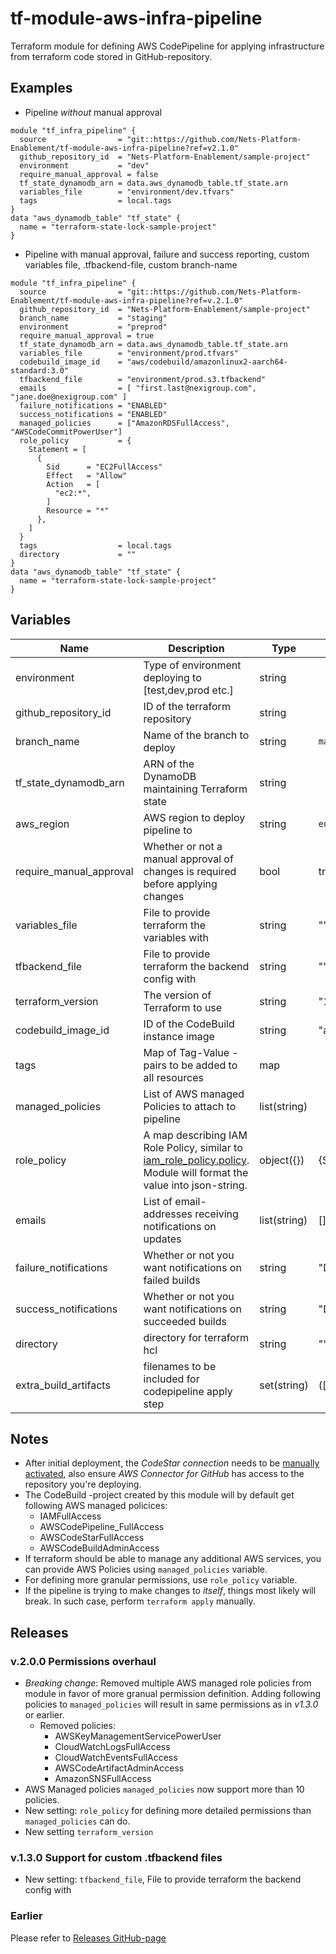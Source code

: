 # tf-module-aws-infra-pipeline
Terraform module for defining AWS CodePipeline for applying infrastructure from terraform code stored in GitHub-repository.

## Examples

- Pipeline _without_ manual approval
```
module "tf_infra_pipeline" {
  source                = "git::https://github.com/Nets-Platform-Enablement/tf-module-aws-infra-pipeline?ref=v2.1.0"
  github_repository_id  = "Nets-Platform-Enablement/sample-project"
  environment           = "dev"
  require_manual_approval = false
  tf_state_dynamodb_arn = data.aws_dynamodb_table.tf_state.arn
  variables_file        = "environment/dev.tfvars"
  tags                  = local.tags
}
data "aws_dynamodb_table" "tf_state" {
  name = "terraform-state-lock-sample-project"
}
```

- Pipeline with manual approval, failure and success reporting, custom variables file, .tfbackend-file, custom branch-name
```
module "tf_infra_pipeline" {
  source                = "git::https://github.com/Nets-Platform-Enablement/tf-module-aws-infra-pipeline?ref=v.2.1.0"
  github_repository_id  = "Nets-Platform-Enablement/sample-project"
  branch_name           = "staging"
  environment           = "preprod"
  require_manual_approval = true
  tf_state_dynamodb_arn = data.aws_dynamodb_table.tf_state.arn
  variables_file        = "environment/prod.tfvars"
  codebuild_image_id    = "aws/codebuild/amazonlinux2-aarch64-standard:3.0"
  tfbackend_file        = "environment/prod.s3.tfbackend"
  emails                = [ "first.last@nexigroup.com", "jane.doe@nexigroup.com" ]
  failure_notifications = "ENABLED"
  success_notifications = "ENABLED"
  managed_policies      = ["AmazonRDSFullAccess", "AWSCodeCommitPowerUser"]
  role_policy           = {
    Statement = [
      {
        Sid      = "EC2FullAccess"
        Effect   = "Allow"
        Action   = [
          "ec2:*",
        ]
        Resource = "*"
      },
    ]
  }
  tags                  = local.tags
  directory             = ""
}
data "aws_dynamodb_table" "tf_state" {
  name = "terraform-state-lock-sample-project"
}

```
## Variables
| Name | Description | Type | Default | Notes |
|------|-------------|------|---------|-------|
| environment | Type of environment deploying to [test,dev,prod etc.] | string |  | Used in S3-bucket name so there might be collision |
| github_repository_id | ID of the terraform repository | string |  | `https://github.com/{this-part}.git` |
| branch_name | Name of the branch to deploy | string | `main` |  |
| tf_state_dynamodb_arn | ARN of the DynamoDB maintaining Terraform state | string |  |  |
| aws_region | AWS region to deploy pipeline to | string | `eu-central-1` |  |
| require_manual_approval | Whether or not a manual approval of changes is required before applying changes | bool | true |  |
| variables_file | File to provide terraform the variables with | string | "" | If not given, will automatically try to use `environments/{environment}.tfvars` |
| tfbackend_file | File to provide terraform the backend config with | string | "" | Naming convension: {environment}.s3.tfbackend, see [HashiCorp documentation](https://developer.hashicorp.com/terraform/language/settings/backends/configuration#using-a-backend-block) |
| terraform_version | The version of Terraform to use | string | "1.9.3" | |
| codebuild_image_id | ID of the CodeBuild instance image | string | "aws/codebuild/standard:7.0" | [CodeBuild documentation](https://docs.aws.amazon.com/codebuild/latest/userguide/ec2-compute-images.html) |
| tags | Map of Tag-Value -pairs to be added to all resources | map |  | `{ Tag: "Value", Cool: true }` |
| managed_policies | List of AWS managed Policies to attach to pipeline | list(string) |  | example ['AmazonRDSFullAccess'] |
| role_policy | A map describing IAM Role Policy, similar to [iam_role_policy.policy](https://registry.terraform.io/providers/hashicorp/aws/latest/docs/resources/iam_role_policy). Module will format the value into json-string. | object({}) | {Statement = []} |  |
| emails | List of email-addresses receiving notifications on updates | list(string) | [] | All recipient will receive confirmation email from AWS |
| failure_notifications | Whether or not you want notifications on failed builds | string | "DISABLED" | [ENABLED / DISABLED / ENABLED_WITH_ALL_CLOUDTRAIL_MANAGEMENT_EVENTS] |
| success_notifications | Whether or not you want notifications on succeeded builds | string | "DISABLED" | [ENABLED / DISABLED / ENABLED_WITH_ALL_CLOUDTRAIL_MANAGEMENT_EVENTS] |
| directory | directory for terraform hcl | string | "" | use "<folder>" if your code is in sub folder |
| extra_build_artifacts | filenames to be included for codepipeline apply step | set(string) | ([""]) |
## Notes

- After initial deployment, the *CodeStar connection* needs to be [manually activated](https://eu-central-1.console.aws.amazon.com/codesuite/settings/connections), also ensure *AWS Connector for GitHub* has access to the repository you're deploying.
- The CodeBuild -project created by this module will by default get following AWS managed policices:
  - IAMFullAccess
  - AWSCodePipeline_FullAccess
  - AWSCodeStarFullAccess
  - AWSCodeBuildAdminAccess
- If terraform should be able to manage any additional AWS services, you can provide AWS Policies using `managed_policies` variable.
- For defining more granular permissions, use `role_policy` variable.
- If the pipeline is trying to make changes to _itself_, things most likely will break. In such case, perform `terraform apply` manually.

## Releases

### v.2.0.0 Permissions overhaul

- *Breaking change*: Removed multiple AWS managed role policies from module in favor of more granual permission definition. Adding following policies to `managed_policies` will result in same permissions as in *v1.3.0* or earlier.
  - Removed policies:
    - AWSKeyManagementServicePowerUser
    - CloudWatchLogsFullAccess
    - CloudWatchEventsFullAccess
    - AWSCodeArtifactAdminAccess
    - AmazonSNSFullAccess
- AWS Managed policies `managed_policies` now support more than 10 policies.
- New setting: `role_policy` for defining more detailed permissions than `managed_policies` can do.
- New setting `terraform_version`

### v.1.3.0 Support for custom .tfbackend files
- New setting: `tfbackend_file`, File to provide terraform the backend config with

### Earlier

Please refer to [Releases GitHub-page](https://github.com/Nets-Platform-Enablement/tf-module-aws-infra-pipeline/releases)

